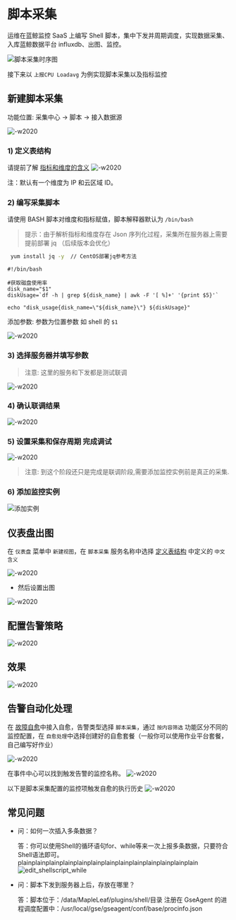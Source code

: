 # 脚本采集

运维在蓝鲸监控 SaaS 上编写 Shell 脚本，集中下发并周期调度，实现数据采集、入库蓝鲸数据平台 influxdb、出图、监控。

![脚本采集时序图](../../assets/Shell_Scripts_Collection_Sequece_Diagram.png)

接下来以 `上报CPU Loadavg` 为例实现脚本采集以及指标监控

## 新建脚本采集

功能位置: 采集中心 -> 脚本 -> 接入数据源

![-w2020](../../assets/15779670217412.jpg)

### 1) 定义表结构

请提前了解 [指标和维度的含义](5.1/蓝鲸监控/术语解释/Concepts_Terminology.md)
![-w2020](../../assets/15779703055595.jpg)

注：默认有一个维度为 IP 和云区域 ID。

### 2) 编写采集脚本

请使用 BASH 脚本对维度和指标赋值，脚本解释器默认为 `/bin/bash`

> 提示：由于解析指标和维度存在 Json 序列化过程，采集所在服务器上需要提前部署 jq （后续版本会优化）

```bash
 yum install jq -y  // CentOS部署jq参考方法
```

```plain
#!/bin/bash

#获取磁盘使用率
disk_name="$1"
diskUsage=`df -h | grep ${disk_name} | awk -F '[ %]+' '{print $5}'`

echo "disk_usage{disk_name=\"${disk_name}\"} ${diskUsage}"
```

添加参数: 参数为位置参数 如 shell 的 `$1`

![-w2020](../../assets/15779703450815.jpg)

### 3) 选择服务器并填写参数

> 注意: 这里的服务和下发都是测试联调

![-w2020](../../assets/15779704092715.jpg)

### 4) 确认联调结果

![-w2020](../../assets/15779704838872.jpg)

### 5) 设置采集和保存周期 完成调试

![-w2020](../../assets/15779705328648.jpg)

> 注意: 到这个阶段还只是完成是联调阶段,需要添加监控实例前是真正的采集.

### 6) 添加监控实例

![添加实例](../../assets/%E6%B7%BB%E5%8A%A0%E5%AE%9E%E4%BE%8B.jpg)

## 仪表盘出图

在 `仪表盘` 菜单中 `新建视图`，在 `脚本采集` 服务名称中选择 [定义表结构](5.1/蓝鲸监控/快速入门/自定义监控/Shell_Scripts_Collection.md#定义表结构) 中定义的 `中文含义`

![-w2020](../../assets/15779706727506.jpg)

- 然后设置出图

![-w2020](../../assets/15779708030143.jpg)

## 配置告警策略

![-w2020](../../assets/15779708664702.jpg)

## 效果

![-w2020](../../assets/15779711299659.jpg)

## 告警自动化处理

在 [故障自愈](5.1/FTA/Intro/README.md)中接入自愈，告警类型选择 `脚本采集`，通过 `按内容筛选` 功能区分不同的监控配置，在 `自愈处理`中选择创建好的自愈套餐（一般你可以使用作业平台套餐，自己编写好作业）

![-w2020](../../assets/15372622832633.jpg)

在事件中心可以找到触发告警的监控名称。
![-w2020](../../assets/15372623311603.jpg)

以下是脚本采集配置的监控项触发自愈的执行历史
![-w2020](../../assets/15372625911209.jpg)

## 常见问题

- 问：如何一次插入多条数据？

    答：你可以使用Shell的循环语句for、while等来一次上报多条数据，只要符合Shell语法即可。plainplainplainplainplainplainplainplainplainplainplainplainplain
![edit_shellscript_while](../../assets/edit_shellscript_while.png)

- 问：脚本下发到服务器上后，存放在哪里？

    答：脚本位于：/data/MapleLeaf/plugins/shell/目录
    注册在 GseAgent 的进程调度配置中：/usr/local/gse/gseagent/conf/base/procinfo.json

